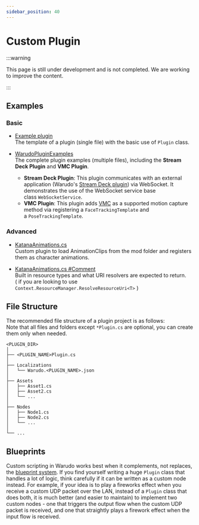 ```yaml
---
sidebar_position: 40
---
```


# Custom Plugin

:::warning

This page is still under development and is not completed. We are working to improve the content.

:::

## Examples

### Basic

- [Example plugin](https://gist.github.com/TigerHix/b78aabffc2d03346ff3da526706ce2ca)  
The template of a plugin (single file) with the basic use of `Plugin` class.

- [WarudoPluginExamples](https://github.com/HakuyaLabs/WarudoPluginExamples)  
The complete plugin examples (multiple files), including the **Stream Deck Plugin** and **VMC Plugin**.
    - **Stream Deck Plugin**: This plugin communicates with an external application (Warudo's [Stream Deck plugin](https://apps.elgato.com/plugins/warudo.streamdeck)) via WebSocket. It demonstrates the use of the WebSocket service base class `WebSocketService`.
    - **VMC Plugin**: This plugin adds [VMC](https://protocol.vmc.info/english) as a supported motion capture method via registering a `FaceTrackingTemplate` and a `PoseTrackingTemplate`.

### Advanced

- [KatanaAnimations.cs](https://gist.github.com/TigerHix/2cb8052b0e8aeeb7f9cb796dc7edc6a3)  
Custom plugin to load AnimationClips from the mod folder and registers them as character animations.

- [KatanaAnimations.cs #Comment](https://gist.github.com/TigerHix/2cb8052b0e8aeeb7f9cb796dc7edc6a3?permalink_comment_id=4633225#gistcomment-4633225)  
Built in resource types and what URI resolvers are expected to return.  
( if you are looking to use `Context.ResourceManager.ResolveResourceUri<T>` )

## File Structure

The recommended file structure of a plugin project is as follows:  
Note that all files and folders except `*Plugin.cs` are optional, you can create them only when needed.

```
<PLUGIN_DIR>
│
├── <PLUGIN_NAME>Plugin.cs
│
├── Localizations
│   └── Warudo.<PLUGIN_NAME>.json
│
├── Assets
│   ├── Asset1.cs
│   ├── Asset2.cs
│   └── ...
│
├── Nodes
│   ├── Node1.cs
│   ├── Node2.cs
│   └── ...
│
└── ...
```

## Blueprints

Custom scripting in Warudo works best when it complements, not replaces, the [blueprint system](../blueprints/overview.md). If you find yourself writing a huge `Plugin` class that handles a lot of logic, think carefully if it can be written as a custom node instead. For example, if your idea is to play a fireworks effect when you receive a custom UDP packet over the LAN, instead of a `Plugin` class that does both, it is much better (and easier to maintain) to implement two custom nodes - one that triggers the output flow when the custom UDP packet is received, and one that straightly plays a firework effect when the input flow is received.